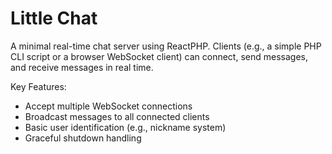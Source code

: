 # Little Chat

A minimal real-time chat server using ReactPHP. 
Clients (e.g., a simple PHP CLI script or a browser WebSocket client) can connect, 
send messages, and receive messages in real time.

Key Features:

- Accept multiple WebSocket connections
- Broadcast messages to all connected clients
- Basic user identification (e.g., nickname system)
- Graceful shutdown handling